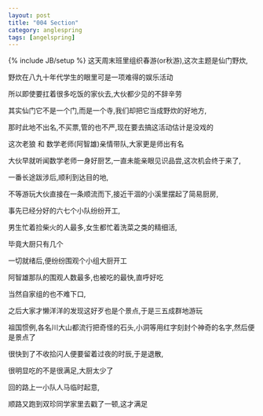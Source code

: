 ```yaml
---
layout: post
title: "004 Section"
category: anglespring
tags: [angelspring]
---
```

{% include JB/setup %}
这天周末班里组织春游(or秋游),这次主题是仙门野炊,

野炊在八九十年代学生的眼里可是一项难得的娱乐活动

所以即使要扛着很多吃饭的家伙去,大伙都少见的不辞辛劳

其实仙门它不是一个门,而是一个寺,我们却把它当成野炊的好地方,

那时此地不出名,不买票,管的也不严,现在要去搞这活动估计是没戏的

这次老狼 和 数学老师(阿智雄)亲情带队,大家更是师出有名

大伙早就听闻数学老师一身好厨艺,一直未能亲眼见识品尝,这次机会终于来了,

一番长途跋涉后,顺利到达目的地,

不等游玩大伙直接在一条顺流而下,接近干涸的小溪里摆起了简易厨房,

事先已经分好的六七个小队纷纷开工,

男生忙着捡柴火的人最多,女生都忙着洗菜之类的精细活,

毕竟大厨只有几个

一切就绪后,便纷纷围观个小组大厨开工

阿智雄那队的围观人数最多,也被吃的最快,直呼好吃

当然自家组的也不难下口,

之后大家才懒洋洋的发现这好歹也是个景点,于是三五成群地游玩

祖国惯例,各名川大山都流行把奇怪的石头,小洞等用红字刻封个神奇的名字,然后便是景点了

很快到了不收拾闪人便要留着过夜的时辰,于是退散,

很明显吃的不是很满足,大厨太少了

回的路上一小队人马临时起意,

顺路又跑到双珍同学家里去戳了一顿,这才满足